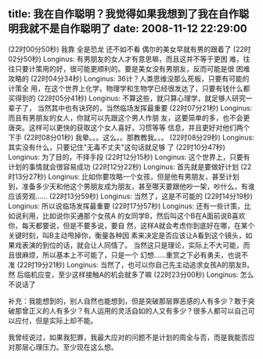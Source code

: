 title: 我在自作聪明？我觉得如果我想到了我在自作聪明我就不是自作聪明了
date: 2008-11-12 22:29:00
---

(22时00分50秒) 我靠 全是恐龙 还不如不看 偶尔的美女早就有男的跟着了
(22时02分50秒) Longinus: 有男朋友的女人才有意思嘛，而且这并不等于更困
难，往往只要计策用的好，很可能更顺利的。要是美女没有男朋友，反而可能是很
困难攻略的
(22时04分34秒) Longinus: 36计？人类思维没那么死板，只要有可能的计策全
用，在这个世界上化学，物理学和生物学已经很发达了，只要有钱什么都买得到的
(22时05分41秒) Longinus: 不算这些，就只算心理学，就足够人研究一辈子了，
当然其中也有诀窍的，当然临场发挥最重要
(22时07分21秒) Longinus: 而且有男朋友的女人，你就可以先跟这个男人作朋
友，这要简单的多，也不会更唐突。这样可以更快的获取这个女人喜好，习惯等等
信息，并且更好对他们两个下手
(22时08分01秒) 我晕。。。这么。。那教教我。。。
(22时08分29秒) Longinus: 其实没有什么，只要记住&quot;无毒不丈夫&quot;这句话就足够
了
(22时10分47秒) Longinus: 为了目的，不择手段
(22时12分15秒) Longinus: 这个世界上，只要有计划的事情就会很容易成功
(22时12分22秒) Longinus: 首先就是要做好计划
(22时13分27秒) Longinus: 比如你要攻略一个女孩，但是他有男朋友，甚至计划
到，准备多少天和他这个男朋友成为朋友，甚至哪天要跟他吵一架，吵什么，有谁
应该旁观……
(22时13分59秒) Longinus: 当然了，这是不可能的
(22时14分19秒) Longinus: 所以说临场发挥最重要
(22时17分57秒) Longinus: 还有一些计策，比如说利用，比如说你买通那个女孩A
的女同学B，然后叫这个B在A面前说B喜欢你，每天都要说，但是不要多说，要自
然，这样A就会考虑你到底好在哪，在某个关键时刻，叫B主动甩掉你，衡量各种因
素来决定是否应该让A看到这个镜头，如果戏表演的到位的话，就会让人同情了。
当然这只是理论，实际上不大可能，而且很麻烦，所以基本上不可能了，只是一个
幻想……重赏之下必有勇夫，也说不准
(22时19分21秒) Longinus: 当然了，也可以你自己先主动追求女孩A的朋友B，然
后临机应变，至少这样接触A的机会就多了嘛
(22时23分00秒) Longinus: 怎么不说话了

补充：我能想到的，别人自然也能想到，但是突破那层罪恶感的人有多少？敢于突
破那曾正义的人有多少？有人运用的灵活自如的人又有多少？很多人都可以自己可
以应付，但是实际上却不能。

我曾经说过，如果我犯罪，我最大应对的问题不是计划的周全与否，而是我能否应
对那层心理压力。至少现在这么想。